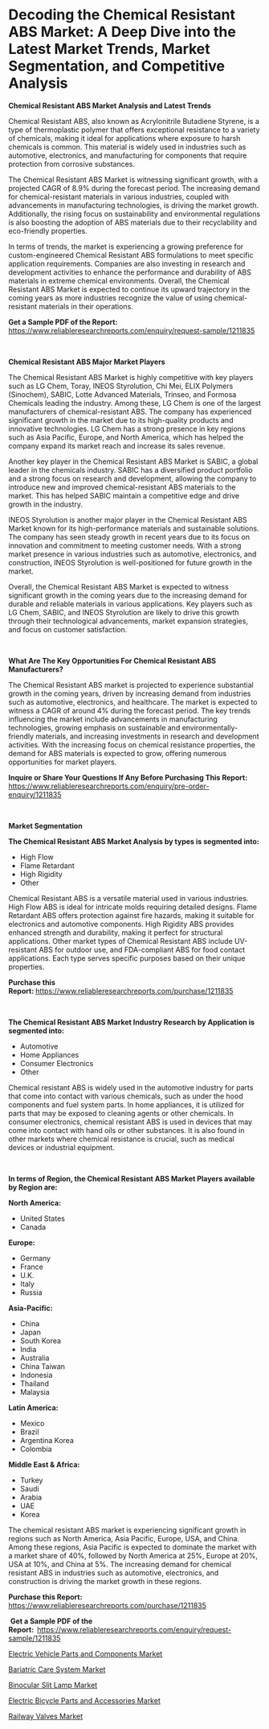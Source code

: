 <p><h1>Decoding the Chemical Resistant ABS Market: A Deep Dive into the Latest Market Trends, Market Segmentation, and Competitive Analysis</h1></p><p><strong>Chemical Resistant ABS Market Analysis and Latest Trends</strong></p>
<p><p>Chemical Resistant ABS, also known as Acrylonitrile Butadiene Styrene, is a type of thermoplastic polymer that offers exceptional resistance to a variety of chemicals, making it ideal for applications where exposure to harsh chemicals is common. This material is widely used in industries such as automotive, electronics, and manufacturing for components that require protection from corrosive substances.</p><p>The Chemical Resistant ABS Market is witnessing significant growth, with a projected CAGR of 8.9% during the forecast period. The increasing demand for chemical-resistant materials in various industries, coupled with advancements in manufacturing technologies, is driving the market growth. Additionally, the rising focus on sustainability and environmental regulations is also boosting the adoption of ABS materials due to their recyclability and eco-friendly properties.</p><p>In terms of trends, the market is experiencing a growing preference for custom-engineered Chemical Resistant ABS formulations to meet specific application requirements. Companies are also investing in research and development activities to enhance the performance and durability of ABS materials in extreme chemical environments. Overall, the Chemical Resistant ABS Market is expected to continue its upward trajectory in the coming years as more industries recognize the value of using chemical-resistant materials in their operations.</p></p>
<p><strong>Get a Sample PDF of the Report:&nbsp;</strong> <a href="https://www.reliableresearchreports.com/enquiry/request-sample/1211835">https://www.reliableresearchreports.com/enquiry/request-sample/1211835</a></p>
<p>&nbsp;</p>
<p><strong>Chemical Resistant ABS Major Market Players</strong></p>
<p><p>The Chemical Resistant ABS Market is highly competitive with key players such as LG Chem, Toray, INEOS Styrolution, Chi Mei, ELIX Polymers (Sinochem), SABIC, Lotte Advanced Materials, Trinseo, and Formosa Chemicals leading the industry. Among these, LG Chem is one of the largest manufacturers of chemical-resistant ABS. The company has experienced significant growth in the market due to its high-quality products and innovative technologies. LG Chem has a strong presence in key regions such as Asia Pacific, Europe, and North America, which has helped the company expand its market reach and increase its sales revenue.</p><p>Another key player in the Chemical Resistant ABS Market is SABIC, a global leader in the chemicals industry. SABIC has a diversified product portfolio and a strong focus on research and development, allowing the company to introduce new and improved chemical-resistant ABS materials to the market. This has helped SABIC maintain a competitive edge and drive growth in the industry.</p><p>INEOS Styrolution is another major player in the Chemical Resistant ABS Market known for its high-performance materials and sustainable solutions. The company has seen steady growth in recent years due to its focus on innovation and commitment to meeting customer needs. With a strong market presence in various industries such as automotive, electronics, and construction, INEOS Styrolution is well-positioned for future growth in the market.</p><p>Overall, the Chemical Resistant ABS Market is expected to witness significant growth in the coming years due to the increasing demand for durable and reliable materials in various applications. Key players such as LG Chem, SABIC, and INEOS Styrolution are likely to drive this growth through their technological advancements, market expansion strategies, and focus on customer satisfaction.</p></p>
<p>&nbsp;</p>
<p><strong>What Are The Key Opportunities For Chemical Resistant ABS Manufacturers?</strong></p>
<p><p>The Chemical Resistant ABS market is projected to experience substantial growth in the coming years, driven by increasing demand from industries such as automotive, electronics, and healthcare. The market is expected to witness a CAGR of around 4% during the forecast period. The key trends influencing the market include advancements in manufacturing technologies, growing emphasis on sustainable and environmentally-friendly materials, and increasing investments in research and development activities. With the increasing focus on chemical resistance properties, the demand for ABS materials is expected to grow, offering numerous opportunities for market players.</p></p>
<p><strong>Inquire or Share Your Questions If Any Before Purchasing This Report:</strong> <a href="https://www.reliableresearchreports.com/enquiry/pre-order-enquiry/1211835">https://www.reliableresearchreports.com/enquiry/pre-order-enquiry/1211835</a></p>
<p>&nbsp;</p>
<p><strong>Market Segmentation</strong></p>
<p><strong>The Chemical Resistant ABS Market Analysis by types is segmented into:</strong></p>
<p><ul><li>High Flow</li><li>Flame Retardant</li><li>High Rigidity</li><li>Other</li></ul></p>
<p><p>Chemical Resistant ABS is a versatile material used in various industries. High Flow ABS is ideal for intricate molds requiring detailed designs. Flame Retardant ABS offers protection against fire hazards, making it suitable for electronics and automotive components. High Rigidity ABS provides enhanced strength and durability, making it perfect for structural applications. Other market types of Chemical Resistant ABS include UV-resistant ABS for outdoor use, and FDA-compliant ABS for food contact applications. Each type serves specific purposes based on their unique properties.</p></p>
<p><strong>Purchase this Report:&nbsp;</strong><a href="https://www.reliableresearchreports.com/purchase/1211835">https://www.reliableresearchreports.com/purchase/1211835</a></p>
<p>&nbsp;</p>
<p><strong>The Chemical Resistant ABS Market Industry Research by Application is segmented into:</strong></p>
<p><ul><li>Automotive</li><li>Home Appliances</li><li>Consumer Electronics</li><li>Other</li></ul></p>
<p><p>Chemical resistant ABS is widely used in the automotive industry for parts that come into contact with various chemicals, such as under the hood components and fuel system parts. In home appliances, it is utilized for parts that may be exposed to cleaning agents or other chemicals. In consumer electronics, chemical resistant ABS is used in devices that may come into contact with hand oils or other substances. It is also found in other markets where chemical resistance is crucial, such as medical devices or industrial equipment.</p></p>
<p>&nbsp;</p>
<p><strong>In terms of Region, the Chemical Resistant ABS Market Players available by Region are:</strong></p>
<p>
    <p> <strong> North America: </strong>
        <ul>
            <li>United States</li>
            <li>Canada</li>
        </ul>
        </p> 
    <p> <strong> Europe: </strong>
        <ul>
            <li>Germany</li>
            <li>France</li>
            <li>U.K.</li>
            <li>Italy</li>
            <li>Russia</li>
        </ul>
        </p> 
    <p> <strong> Asia-Pacific: </strong>
        <ul>
            <li>China</li>
            <li>Japan</li>
            <li>South Korea</li>
            <li>India</li>
            <li>Australia</li>
            <li>China Taiwan</li>
            <li>Indonesia</li>
            <li>Thailand</li>
            <li>Malaysia</li>
        </ul>
        </p> 
    <p> <strong> Latin America: </strong>
        <ul>
            <li>Mexico</li>
            <li>Brazil</li>
            <li>Argentina Korea</li>
            <li>Colombia</li>
        </ul>
        </p> 
    <p> <strong> Middle East & Africa: </strong>
        <ul>
            <li>Turkey</li>
            <li>Saudi</li>
            <li>Arabia</li>
            <li>UAE</li>
            <li>Korea</li>
        </ul>
    </p>
    </p>
<p><p>The chemical resistant ABS market is experiencing significant growth in regions such as North America, Asia Pacific, Europe, USA, and China. Among these regions, Asia Pacific is expected to dominate the market with a market share of 40%, followed by North America at 25%, Europe at 20%, USA at 10%, and China at 5%. The increasing demand for chemical resistant ABS in industries such as automotive, electronics, and construction is driving the market growth in these regions.</p></p>
<p><strong>Purchase this Report: </strong><a href="https://www.reliableresearchreports.com/purchase/1211835">https://www.reliableresearchreports.com/purchase/1211835</a></p>
<p>&nbsp;<strong>Get a Sample PDF of the Report:&nbsp;&nbsp;</strong><a href="https://www.reliableresearchreports.com/enquiry/request-sample/1211835">https://www.reliableresearchreports.com/enquiry/request-sample/1211835</a></p>
<p><strong></strong></p>
<p><p><a href="https://medium.com/@murraykoepp786/electric-vehicle-parts-and-components-market-trends-forecast-and-competitive-analysis-to-2031-551a4358794b">Electric Vehicle Parts and Components Market</a></p><p><a href="https://medium.com/@murraykoepp786/bariatric-care-system-market-size-reveals-the-best-marketing-channels-in-global-industry-cda58ac98e74">Bariatric Care System Market</a></p><p><a href="https://medium.com/@murraykoepp786/binocular-slit-lamp-market-analysis-its-cagr-market-segmentation-and-global-industry-overview-c31eaeab963e">Binocular Slit Lamp Market</a></p><p><a href="https://medium.com/@murraykoepp786/decoding-electric-bicycle-parts-and-accessories-market-metrics-market-share-trends-and-growth-5ff6c8ccf276">Electric Bicycle Parts and Accessories Market</a></p><p><a href="https://medium.com/@adahhagenes4545/railway-valves-market-furnishes-information-on-market-share-market-trends-and-market-growth-4659f88e4567">Railway Valves Market</a></p></p>